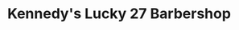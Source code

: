 ---
title: "Kennedy's Lucky 27 Barbershop"
url: /fort-collins/kennedys-lucky-27-barbershop/
shop: hairdresser
---